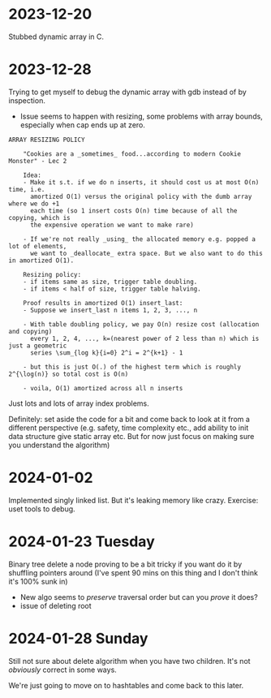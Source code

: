 # 2023-12-20
Stubbed dynamic array in C.


# 2023-12-28
Trying to get myself to debug the dynamic array with gdb instead of by inspection.
- Issue seems to happen with resizing, some problems with array bounds, especially when cap ends up at zero.

```
ARRAY RESIZING POLICY

    "Cookies are a _sometimes_ food...according to modern Cookie Monster" - Lec 2

    Idea:
    - Make it s.t. if we do n inserts, it should cost us at most O(n) time, i.e.
      amortized O(1) versus the original policy with the dumb array where we do +1
      each time (so 1 insert costs O(n) time because of all the copying, which is
      the expensive operation we want to make rare)

    - If we're not really _using_ the allocated memory e.g. popped a lot of elements,
      we want to _deallocate_ extra space. But we also want to do this in amortized O(1).

    Resizing policy:
    - if items same as size, trigger table doubling.
    - if items < half of size, trigger table halving.

    Proof results in amortized O(1) insert_last:
    - Suppose we insert_last n items 1, 2, 3, ..., n

    - With table doubling policy, we pay O(n) resize cost (allocation and copying)
      every 1, 2, 4, ..., k=(nearest power of 2 less than n) which is just a geometric
      series \sum_{log k}{i=0} 2^i = 2^{k+1} - 1

    - but this is just O(.) of the highest term which is roughly 2^{\log(n)} so total cost is O(n)

    - voila, O(1) amortized across all n inserts

```

Just lots and lots of array index problems.

Definitely: set aside the code for a bit and come back to look at it from a different perspective (e.g. safety, time complexity etc., add ability to init data structure give static array etc. But for now just focus on making sure you understand the algorithm)

# 2024-01-02
Implemented singly linked list. But it's leaking memory like crazy. Exercise: uset tools to debug.


# 2024-01-23 Tuesday

Binary tree delete a node proving to be a bit tricky if you want do it by shuffling pointers around (I've spent 90 mins on this thing and I don't think it's 100% sunk in)
- New algo seems to _preserve_ traversal order but can you _prove_ it does?
- issue of deleting root

# 2024-01-28 Sunday
Still not sure about delete algorithm when you have two children. It's not _obviously_ correct in some ways.

We're just going to move on to hashtables and come back to this later.